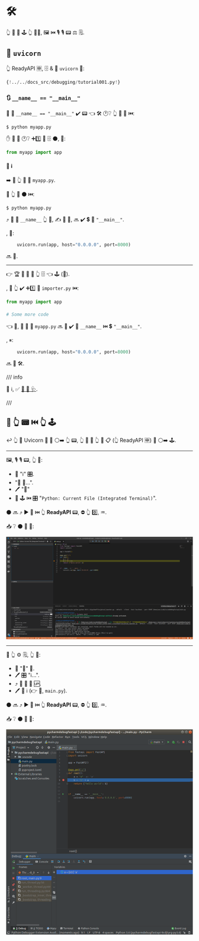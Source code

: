 # 🛠️

👆 💪 🔗 🕹 👆 👨‍🎨, 🖼 ⏮️ 🎙 🎙 📟 ⚖️ 🗒.

## 🤙 `uvicorn`

👆 ReadyAPI 🈸, 🗄 &amp; 🏃 `uvicorn` 🔗:

```Python hl_lines="1  15"
{!../../docs_src/debugging/tutorial001.py!}
```

### 🔃 `__name__ == "__main__"`

👑 🎯 `__name__ == "__main__"` ✔️ 📟 👈 🛠️ 🕐❔ 👆 📁 🤙 ⏮️:

<div class="termy">

```console
$ python myapp.py
```

</div>

✋️ 🚫 🤙 🕐❔ ➕1️⃣ 📁 🗄 ⚫️, 💖:

```Python
from myapp import app
```

#### 🌅 ℹ

➡️ 💬 👆 📁 🌟 `myapp.py`.

🚥 👆 🏃 ⚫️ ⏮️:

<div class="termy">

```console
$ python myapp.py
```

</div>

⤴️ 🔗 🔢 `__name__` 👆 📁, ✍ 🔁 🐍, 🔜 ✔️ 💲 🎻 `"__main__"`.

, 📄:

```Python
    uvicorn.run(app, host="0.0.0.0", port=8000)
```

🔜 🏃.

---

👉 🏆 🚫 🔨 🚥 👆 🗄 👈 🕹 (📁).

, 🚥 👆 ✔️ ➕1️⃣ 📁 `importer.py` ⏮️:

```Python
from myapp import app

# Some more code
```

👈 💼, 🏧 🔢 🔘 `myapp.py` 🔜 🚫 ✔️ 🔢 `__name__` ⏮️ 💲 `"__main__"`.

, ⏸:

```Python
    uvicorn.run(app, host="0.0.0.0", port=8000)
```

🔜 🚫 🛠️.

/// info

🌅 ℹ, ✅ <a href="https://docs.python.org/3/library/__main__.html" class="external-link" target="_blank">🛂 🐍 🩺</a>.

///

## 🏃 👆 📟 ⏮️ 👆 🕹

↩️ 👆 🏃 Uvicorn 💽 🔗 ⚪️➡️ 👆 📟, 👆 💪 🤙 👆 🐍 📋 (👆 ReadyAPI 🈸) 🔗 ⚪️➡️ 🕹.

---

🖼, 🎙 🎙 📟, 👆 💪:

- 🚶 "ℹ" 🎛.
- "🚮 📳...".
- 🖊 "🐍"
- 🏃 🕹 ⏮️ 🎛 "`Python: Current File (Integrated Terminal)`".

⚫️ 🔜 ⤴️ ▶️ 💽 ⏮️ 👆 **ReadyAPI** 📟, ⛔️ 👆 0️⃣, ♒️.

📥 ❔ ⚫️ 💪 👀:

<img src="/img/tutorial/debugging/image01.png">

---

🚥 👆 ⚙️ 🗒, 👆 💪:

- 📂 "🏃" 🍣.
- 🖊 🎛 "ℹ...".
- ⤴️ 🔑 🍣 🎦 🆙.
- 🖊 📁 ℹ (👉 💼, `main.py`).

⚫️ 🔜 ⤴️ ▶️ 💽 ⏮️ 👆 **ReadyAPI** 📟, ⛔️ 👆 0️⃣, ♒️.

📥 ❔ ⚫️ 💪 👀:

<img src="/img/tutorial/debugging/image02.png">
